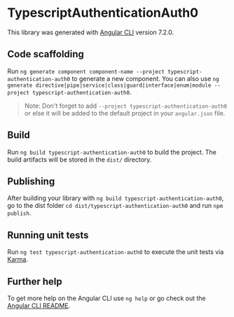 # TypescriptAuthenticationAuth0

This library was generated with [Angular CLI](https://github.com/angular/angular-cli) version 7.2.0.

## Code scaffolding

Run `ng generate component component-name --project typescript-authentication-auth0` to generate a new component. You can also use `ng generate directive|pipe|service|class|guard|interface|enum|module --project typescript-authentication-auth0`.

> Note: Don't forget to add `--project typescript-authentication-auth0` or else it will be added to the default project in your `angular.json` file.

## Build

Run `ng build typescript-authentication-auth0` to build the project. The build artifacts will be stored in the `dist/` directory.

## Publishing

After building your library with `ng build typescript-authentication-auth0`, go to the dist folder `cd dist/typescript-authentication-auth0` and run `npm publish`.

## Running unit tests

Run `ng test typescript-authentication-auth0` to execute the unit tests via [Karma](https://karma-runner.github.io).

## Further help

To get more help on the Angular CLI use `ng help` or go check out the [Angular CLI README](https://github.com/angular/angular-cli/blob/master/README.md).
